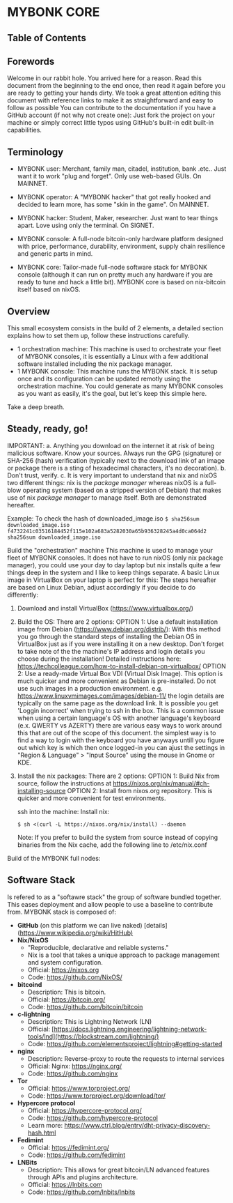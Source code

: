 # MYBONK CORE


## Table of Contents

  <to be done>

## Forewords
Welcome in our rabbit hole. 
You arrived here for a reason. Read this document from the beginning to the end once, then read it again before you are ready to getting your hands dirty. We took a great attention editing this document with reference links to make it as straightforward and easy to follow as possible
You can contribute to the documentation if you have a GitHub account (if not why not create one): Just fork the project on your machine or simply correct little typos using GitHub's built-in edit built-in capabilities. 

## Terminology
- MYBONK user: Merchant, family man, citadel, institution, bank .etc.. Just want it to work "plug and forget". Only use web-based GUIs. On MAINNET.
- MYBONK operator: A "MYBONK hacker" that got really hooked and decided to learn more, has some "skin in the game". On MAINNET.
- MYBONK hacker: Student, Maker, researcher. Just want to tear things apart. Love using only the terminal. On SIGNET.

- MYBONK console: A full-node bitcoin-only hardware platform designed with price, performance, durability, environment, supply chain resilience and generic parts in mind.
- MYBONK core: Tailor-made full-node software stack for MYBONK console (although it can run on pretty much any hardware if you are ready to tune and hack a little bit). MYBONK core is based on nix-bitcoin itself based on nixOS. 

## Overview

This small ecosystem consists in the build of 2 elements, a detailed section explains how to set them up, follow these instructions carefully.
- 1 orchestration machine: 
  This machine is used to orchestrate your fleet of MYBONK consoles, it is essentially a Linux with a few additional software installed including the nix package manager.
- 1 MYBONK console: 
  This machine runs the MYBONK stack. It is setup once and its configuration can be updated remotly using the orchestration machine.
  You could generate as many MYBONK consoles as you want as easily, it's the goal, but let's keep this simple here.
  
Take a deep breath.

## Steady, ready, go!

IMPORTANT: 
a. Anything you download on the internet it at risk of being malicious software. Know your sources. Always run the GPG (signature) or SHA-256 (hash) verification (typically next to the download link of an image or package there is a sting of hexadecimal characters, it's no decoration).
b. Don't trust, verify.
c. It is very important to understand that nix and nixOS two different things: nix is the *package manager* whereas nixOS is a full-blow operating system (based on a stripped version of Debian) that makes use of nix *package manager* to manage itself. Both are demonstrated hereafter.

Example: To check the hash of downloaded_image.iso
      ```
      $ sha256sum downloaded_image.iso
      f4732241c03516184452f115e102a683a5282030a65b936328245a4d0ca064d2 sha256sum downloaded_image.iso
      ```

Build the "orchestration" machine
This machine is used to manage your fleet of MYBONK consoles.
It does not have to run nixOS (only nix package manager), you could use your day to day laptop but nix installs quite a few things deep in the system and I like to keep things separate. 
A basic Linux image in VirtualBox on your laptop is perfect for this: The steps hereafter are based on Linux Debian, adjust accordingly if you decide to do differently:
1. Download and install VirtualBox (https://www.virtualbox.org/)
2. Build the OS: There are 2 options:
      OPTION 1: Use a default installation image from Debian (https://www.debian.org/distrib/): 
      With this method you go through the standard steps of installing the Debian OS in VirtualBox just as if you were installing it on a new desktop.
      Don't forget to take note of the the machine's IP address and login details you choose during the installation!
      Detailed instructions here: https://techcolleague.com/how-to-install-debian-on-virtualbox/
      OPTION 2: Use a ready-made Virtual Box VDI (Virtual Disk Image). This option is much quicker and more convenient as Debian is pre-installed. Do not use such images in a production environment. e.g. https://www.linuxvmimages.com/images/debian-11/ the login details are typically on the same page as the download link. It is possible you get 'Loggin incorrect' when trying to ssh in the box. This is a common issue when using a certain language's OS with another language's keyboard (e.x. QWERTY vs AZERTY) there are various easy ways to work around this that are out of the scope of this document. the simplest way is to find a way to login with the keyboard you have anyways untill you figure out which key is which then once logged-in you can ajust the settings in "Region & Language" > "Input Source" using the mouse in Gnome or KDE.
      
      
3. Install the nix packages: There are 2 options:
      OPTION 1: Build Nix from source, follow the instructions at https://nixos.org/nix/manual/#ch-installing-source
      OPTION 2: Install from nixos.org repository. 
      This is quicker and more convenient for test environments.
      
      ssh into the machine:
      Install nix:
      ```
      $ sh <(curl -L https://nixos.org/nix/install) --daemon
      ```
      
      Note: If you prefer to build the system from source instead of copying binaries from the Nix cache, add the following line to /etc/nix.conf



      




Build of the MYBONK full nodes:

<TBD>
<TBD>
<TBD>



## Software Stack

Is refered to as a "softawre stack" the group of software bundled together. This eases deployment and allow people to use a baseline to contribute from.
MYBONK stack is composed of:

- **GitHub** (on this platform we can live naked) [details](<https://www.wikipedia.org/wiki/HitHub)>
- **Nix/NixOS**
  - "Reproducible, declarative and reliable systems."
  - Nix is a tool that takes a unique approach to package management and system configuration.
  - Official: https://nixos.org
  - Code: https://github.com/NixOS/
- **bitcoind**
  - Description: This is bitcoin.
  - Official: https://bitcoin.org/
  - Code: https://github.com/bitcoin/bitcoin
- **c-lightning**
  - Description: This is Lightning Network (LN)
  - Official:  [https://docs.lightning.engineering/lightning-network-tools/lnd](https://blockstream.com/lightning/)
  - Code: https://github.com/elementsproject/lightning#getting-started
- **nginx**
  - Description: Reverse-proxy to route the requests to internal services
  - Official: Nginx: https://nginx.org/
  - Code: https://github.com/nginx
- **Tor**
  - Official: https://www.torproject.org/
  - Code: https://www.torproject.org/download/tor/
- **Hypercore protocol**
  - Official: https://hypercore-protocol.org/
  - Code: https://github.com/hypercore-protocol
  - Learn more: https://www.ctrl.blog/entry/dht-privacy-discovery-hash.html
- **Fedimint**
  - Official: https://fedimint.org/ 
  - Code: https://github.com/fedimint
- **LNBits**
  - Description: This allows for great bitcoin/LN advanced features through APIs and plugins architecture.
  - Official: https://lnbits.com
  - Code: https://github.com/lnbits/lnbits
